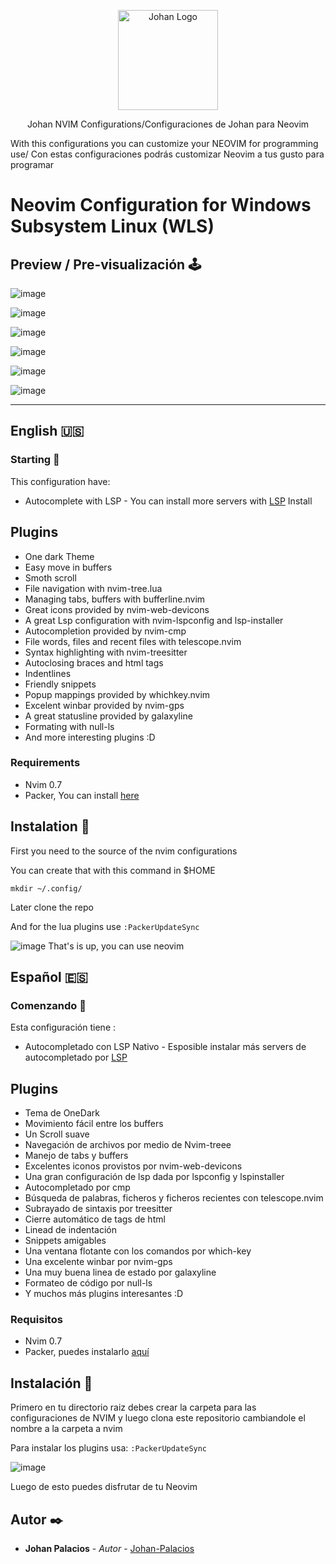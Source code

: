 <p align="center">
    <img alt="Johan Logo" src="https://user-images.githubusercontent.com/77251405/120911904-37bcd800-c648-11eb-9358-e62e4e16ac1c.png" height="160" />
  </a>
  <p align="center">Johan NVIM Configurations/Configuraciones de Johan para Neovim</p>
  <p align="center">
  <p>With this configurations you can customize your NEOVIM for programming use/ Con estas configuraciones podrás customizar Neovim a tus gusto para programar
  </p>
  </p>
</p>

# Neovim Configuration  for Windows Subsystem Linux (WLS)

## Preview / Pre-visualización 🕹️

![image](https://user-images.githubusercontent.com/77251405/174420605-b4e34910-29e6-49e5-97bb-44cc88baa28f.png)

![image](https://user-images.githubusercontent.com/77251405/174420620-675c2c04-4471-4ebf-baa2-30c1b00f5b9b.png)

![image](https://user-images.githubusercontent.com/77251405/174420658-99648fc3-f0e6-4bb7-81b3-6c88b17c59f5.png)

![image](https://user-images.githubusercontent.com/77251405/174420681-bb61ce80-a6b0-44c6-a41c-f08f3dbbaba7.png)

![image](https://user-images.githubusercontent.com/77251405/174420698-c37c0e2d-acbb-42f7-96c8-d55294b56998.png)

![image](https://user-images.githubusercontent.com/77251405/174420723-54843ad0-5dcd-4966-8bae-58658e251277.png)

------------
## English 🇺🇸

### Starting 🚀

This configuration have:
- Autocomplete with LSP
        - You can install more servers with [LSP](https://github.com/neovim/nvim-lspconfig "LSP") Install
## Plugins

- One dark Theme
- Easy move in buffers
- Smoth scroll
- File navigation with nvim-tree.lua
- Managing tabs, buffers with bufferline.nvim
- Great icons provided by nvim-web-devicons
- A great Lsp configuration with nvim-lspconfig and lsp-installer
- Autocompletion provided by nvim-cmp
- File words, files and recent files with telescope.nvim
- Syntax highlighting with nvim-treesitter
- Autoclosing braces and html tags
- Indentlines
- Friendly snippets
- Popup mappings provided by whichkey.nvim
- Excelent winbar provided by nvim-gps
- A great statusline provided by galaxyline
- Formating with null-ls
- And more interesting plugins :D

### Requirements

- Nvim 0.7
- Packer, You can install [here](https://github.com/wbthomason/packer.nvim "aquí")

## Instalation  🔧


First you need to the source of the nvim configurations

You can create that with this command in $HOME

`mkdir ~/.config/`

 Later clone the repo


And for the lua plugins use
`:PackerUpdateSync`

![image](https://user-images.githubusercontent.com/77251405/174420755-c3769524-b3e1-4a46-afb6-5a72443b0641.png)
That's is up, you can use neovim

## Español 🇪🇸

### Comenzando 🚀

Esta configuración tiene :
- Autocompletado con LSP Nativo
        - Esposible instalar más servers de autocompletado por [LSP](https://github.com/neovim/nvim-lspconfig "LSP")
		
## Plugins

- Tema de OneDark
- Movimiento fácil entre los buffers
- Un Scroll suave
- Navegación de archivos por medio de Nvim-treee
- Manejo de tabs y buffers
- Excelentes iconos provistos por nvim-web-devicons
- Una gran configuración de lsp dada por lspconfig y lspinstaller
- Autocompletado por cmp
- Búsqueda de palabras, ficheros y ficheros recientes con telescope.nvim
- Subrayado de sintaxis por treesitter
- Cierre automático de tags de html
- Linead de indentación
- Snippets amigables
- Una ventana flotante con los comandos por which-key
- Una excelente winbar por nvim-gps
- Una muy buena linea de estado por galaxyline
- Formateo de código por null-ls
- Y muchos más plugins interesantes :D

### Requisitos

- Nvim 0.7
- Packer, puedes instalarlo [aquí](https://github.com/wbthomason/packer.nvim "aquí")

## Instalación  🔧

Primero en tu directorio raiz debes crear la carpeta para las configuraciones de NVIM y luego clona este repositorio cambiandole el nombre a la carpeta a nvim

Para instalar los plugins usa:
`:PackerUpdateSync`

![image](https://user-images.githubusercontent.com/77251405/174420755-c3769524-b3e1-4a46-afb6-5a72443b0641.png)

Luego de esto puedes disfrutar de tu Neovim

## Autor ✒️

* **Johan Palacios** - *Autor* - [Johan-Palacios](https://github.com/Johan-Palacios)
